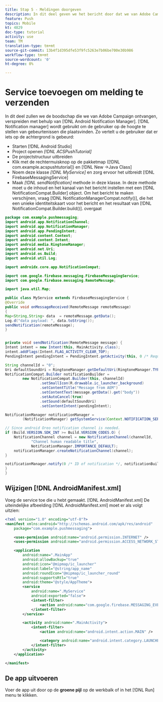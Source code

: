 ```yaml
---
title: Stap 5 - Meldingen doorgeven
description: In dit deel geven we het bericht door dat we van Adobe Campaign hebben ontvangen via Android Notification Manager.Firebase
feature: Push
topics: Mobile
kt: 4829
doc-type: tutorial
activity: use
team: TM
translation-type: tm+mt
source-git-commit: 13b4f1d395dfe53f9fc5263e7b06be700e30b986
workflow-type: tm+mt
source-wordcount: '0'
ht-degree: 0%

---
```


# Service toevoegen om melding te verzenden

In dit deel zullen we de boodschap die we van Adobe Campaign ontvangen, verspreiden met behulp van [!DNL Android Notification Manager]. [!DNL Notification manager] wordt gebruikt om de gebruiker op de hoogte te stellen van gebeurtenissen die plaatsvinden.
Zo vertelt u de gebruiker dat er iets op de achtergrond is gebeurd:

* Starten [!DNL Android Studio]
* Project openen *[!DNL ACSPushTutorial]*
* De projectstructuur uitbreiden
* Klik met de rechtermuisknop op de pakketmap ([!DNL com.example.acspushtutorial]) en [!DNL New ->Java Class]
* Noem deze klasse *[!DNL MyService]* en zorg ervoor het uitbreidt [!DNL FirebaseMessagingService]
* Maak *[!DNL sendNotification]* methode in deze klasse. In deze methode moet u de inhoud en het kanaal van het bericht instellen met een [!DNL NotificationCompat.Builder] object. Om het bericht te maken verschijnen, vraag [!DNL NotificationManagerCompat.notify()], die het een unieke identiteitskaart voor het bericht en het resultaat van [!DNL NotificationCompat.Builder.build()]. overgaat

<!--
Removed `{.line-numbers}` below
-->

```java
package com.example.pushmessaging;
import android.app.NotificationChannel;
import android.app.NotificationManager;
import android.app.PendingIntent;
import android.content.Context;
import android.content.Intent;
import android.media.RingtoneManager;
import android.net.Uri;
import android.os.Build;
import android.util.Log;

import androidx.core.app.NotificationCompat;

import com.google.firebase.messaging.FirebaseMessagingService;
import com.google.firebase.messaging.RemoteMessage;

import java.util.Map;

public class MyService extends FirebaseMessagingService {
@Override
public void onMessageReceived(RemoteMessage remoteMessage)
{
Map<String,String> data  = remoteMessage.getData();
Log.d("data payload: ", data.toString());
sendNotification(remoteMessage);
}


private void sendNotification(RemoteMessage message) {
Intent intent = new Intent(this, MainActivity.class);
intent.addFlags(Intent.FLAG_ACTIVITY_CLEAR_TOP);
PendingIntent pendingIntent = PendingIntent.getActivity(this, 0 /* Request code */, intent, PendingIntent.FLAG_ONE_SHOT);

String channelId = "0";
Uri defaultSoundUri = RingtoneManager.getDefaultUri(RingtoneManager.TYPE_NOTIFICATION);
NotificationCompat.Builder notificationBuilder =
        new NotificationCompat.Builder(this, channelId)
                .setSmallIcon(R.drawable.ic_launcher_background)
                .setContentTitle("Message from AEM")
                .setContentText(message.getData().get("body"))
                .setAutoCancel(true)
                .setSound(defaultSoundUri)
                .setContentIntent(pendingIntent);

NotificationManager notificationManager =
        (NotificationManager) getSystemService(Context.NOTIFICATION_SERVICE);

// Since android Oreo notification channel is needed.
if (Build.VERSION.SDK_INT >= Build.VERSION_CODES.O) {
    NotificationChannel channel = new NotificationChannel(channelId,
            "Channel human readable title",
            NotificationManager.IMPORTANCE_DEFAULT);
    notificationManager.createNotificationChannel(channel);
}

notificationManager.notify(0 /* ID of notification */, notificationBuilder.build());
}
}
```

## Wijzigen [!DNL AndroidManifest.xml]

Voeg de service toe die u hebt gemaakt. [!DNL AndroidManifest.xml] De uiteindelijke afbeelding [!DNL AndroidManifest.xml] moet er als volgt uitzien:

<!--
Removed `{.line-numbers}` below
-->

```xml
<?xml version="1.0" encoding="utf-8"?>
<manifest xmlns:android="http://schemas.android.com/apk/res/android"
    package="com.example.pushmessaging">

    <uses-permission android:name="android.permission.INTERNET" />
    <uses-permission android:name="android.permission.ACCESS_NETWORK_STATE" />

    <application
        android:name=".MainApp"
        android:allowBackup="true"
        android:icon="@mipmap/ic_launcher"
        android:label="@string/app_name"
        android:roundIcon="@mipmap/ic_launcher_round"
        android:supportsRtl="true"
        android:theme="@style/AppTheme">
        <service
            android:name=".MyService"
            android:exported="false">
            <intent-filter>
                <action android:name="com.google.firebase.MESSAGING_EVENT" />
            </intent-filter>
        </service>

        <activity android:name=".MainActivity">
            <intent-filter>
                <action android:name="android.intent.action.MAIN" />

                <category android:name="android.intent.category.LAUNCHER" />
            </intent-filter>
        </activity>
    </application>

</manifest>
```

## De app uitvoeren

Voer de app uit door op de **groene pijl** op de werkbalk of in het [!DNL Run] menu te klikken.
